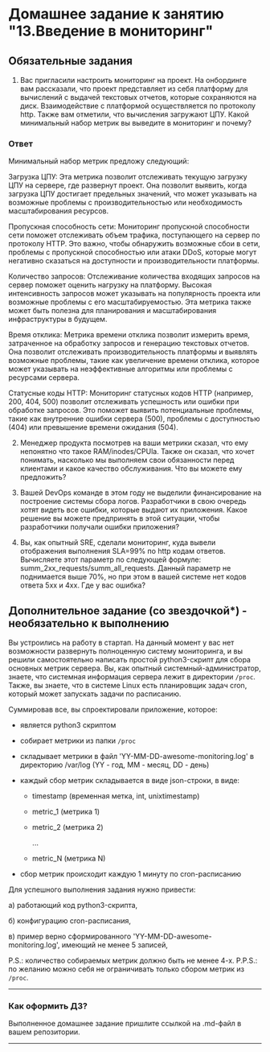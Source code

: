 # Домашнее задание к занятию "13.Введение в мониторинг"

## Обязательные задания

1. Вас пригласили настроить мониторинг на проект. На онбординге вам рассказали, что проект представляет из себя 
платформу для вычислений с выдачей текстовых отчетов, которые сохраняются на диск. Взаимодействие с платформой 
осуществляется по протоколу http. Также вам отметили, что вычисления загружают ЦПУ. Какой минимальный набор метрик вы
выведите в мониторинг и почему?

### Ответ

Минимальный набор метрик предложу следующий:

Загрузка ЦПУ: Эта метрика позволит  отслеживать текущую загрузку ЦПУ на сервере, где развернут проект. Она позволит выявить, когда загрузка ЦПУ достигает предельных значений, что может указывать на возможные проблемы с производительностью или необходимость масштабирования ресурсов.

Пропускная способность сети: Мониторинг пропускной способности сети поможет отслеживать объем трафика, поступающего на сервер по протоколу HTTP. Это важно, чтобы обнаружить возможные сбои в сети, проблемы с пропускной способностью или атаки DDoS, которые могут негативно сказаться на доступности и производительности платформы.

Количество запросов: Отслеживание количества входящих запросов на сервер поможет оценить нагрузку на платформу. Высокая интенсивность запросов может указывать на популярность проекта или возможные проблемы с его масштабируемостью. Эта метрика также может быть полезна для планирования и масштабирования инфраструктуры в будущем.

Время отклика: Метрика времени отклика позволит измерить время, затраченное на обработку запросов и генерацию текстовых отчетов. Она позволит отслеживать производительность платформы и выявлять возможные проблемы, такие как увеличение времени отклика, которое может указывать на неэффективные алгоритмы или проблемы с ресурсами сервера.

Статусные коды HTTP: Мониторинг статусных кодов HTTP (например, 200, 404, 500) позволит отслеживать успешность или ошибки при обработке запросов. Это поможет выявить потенциальные проблемы, такие как внутренние ошибки сервера (500), проблемы с доступностью (404) или превышение времени ожидания (504).


2. Менеджер продукта посмотрев на ваши метрики сказал, что ему непонятно что такое RAM/inodes/CPUla. Также он сказал, 
что хочет понимать, насколько мы выполняем свои обязанности перед клиентами и какое качество обслуживания. Что вы 
можете ему предложить?

3. Вашей DevOps команде в этом году не выделили финансирование на построение системы сбора логов. Разработчики в свою 
очередь хотят видеть все ошибки, которые выдают их приложения. Какое решение вы можете предпринять в этой ситуации, 
чтобы разработчики получали ошибки приложения?

3. Вы, как опытный SRE, сделали мониторинг, куда вывели отображения выполнения SLA=99% по http кодам ответов. 
Вычисляете этот параметр по следующей формуле: summ_2xx_requests/summ_all_requests. Данный параметр не поднимается выше 
70%, но при этом в вашей системе нет кодов ответа 5xx и 4xx. Где у вас ошибка?

## Дополнительное задание (со звездочкой*) - необязательно к выполнению

Вы устроились на работу в стартап. На данный момент у вас нет возможности развернуть полноценную систему 
мониторинга, и вы решили самостоятельно написать простой python3-скрипт для сбора основных метрик сервера. Вы, как 
опытный системный-администратор, знаете, что системная информация сервера лежит в директории `/proc`. 
Также, вы знаете, что в системе Linux есть  планировщик задач cron, который может запускать задачи по расписанию.

Суммировав все, вы спроектировали приложение, которое:
- является python3 скриптом
- собирает метрики из папки `/proc`
- складывает метрики в файл 'YY-MM-DD-awesome-monitoring.log' в директорию /var/log 
(YY - год, MM - месяц, DD - день)
- каждый сбор метрик складывается в виде json-строки, в виде:
  + timestamp (временная метка, int, unixtimestamp)
  + metric_1 (метрика 1)
  + metric_2 (метрика 2)
  
     ...
     
  + metric_N (метрика N)
  
- сбор метрик происходит каждую 1 минуту по cron-расписанию

Для успешного выполнения задания нужно привести:

а) работающий код python3-скрипта,

б) конфигурацию cron-расписания,

в) пример верно сформированного 'YY-MM-DD-awesome-monitoring.log', имеющий не менее 5 записей,

P.S.: количество собираемых метрик должно быть не менее 4-х.
P.P.S.: по желанию можно себя не ограничивать только сбором метрик из `/proc`.

---

### Как оформить ДЗ?

Выполненное домашнее задание пришлите ссылкой на .md-файл в вашем репозитории.

---
